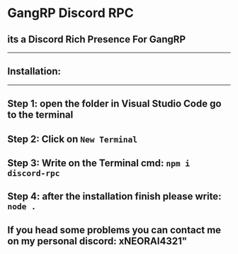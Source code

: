# GangRP Discord RPC

its a Discord Rich Presence For GangRP
---

------------------------------------------------------------------------------
**__Installation:__**
------------------------------------------------------------------------------

------------------------------------------------------------------------------
Step 1: open the folder in Visual Studio Code go to the terminal
------------------------------------------------------------------------------
Step 2: Click on ``New Terminal``
------------------------------------------------------------------------------
Step 3: Write on the Terminal cmd: ``npm i discord-rpc``
------------------------------------------------------------------------------
Step 4: after the installation finish please write: ``node .``
------------------------------------------------------------------------------
If you head some problems you can contact me on my personal discord: xNEORAI4321"
------------------------------------------------------------------------------
